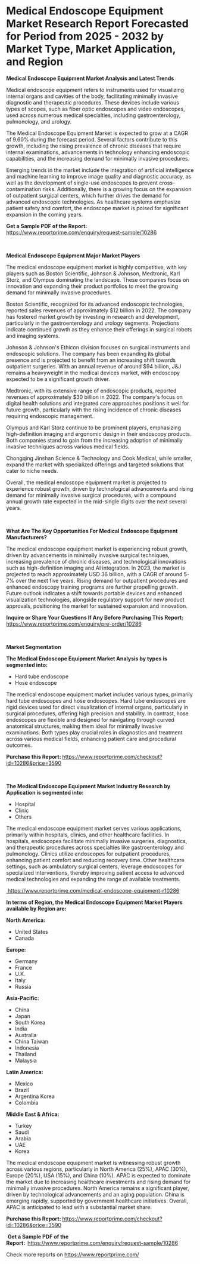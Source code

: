 <p><h1>Medical Endoscope Equipment Market Research Report Forecasted for Period from 2025 -  2032 by Market Type, Market Application, and Region</h1></p><p><strong>Medical Endoscope Equipment Market Analysis and Latest Trends</strong></p>
<p><p>Medical endoscope equipment refers to instruments used for visualizing internal organs and cavities of the body, facilitating minimally invasive diagnostic and therapeutic procedures. These devices include various types of scopes, such as fiber optic endoscopes and video endoscopes, used across numerous medical specialties, including gastroenterology, pulmonology, and urology. </p><p>The Medical Endoscope Equipment Market is expected to grow at a CAGR of 9.60% during the forecast period. Several factors contribute to this growth, including the rising prevalence of chronic diseases that require internal examinations, advancements in technology enhancing endoscopic capabilities, and the increasing demand for minimally invasive procedures. </p><p>Emerging trends in the market include the integration of artificial intelligence and machine learning to improve image quality and diagnostic accuracy, as well as the development of single-use endoscopes to prevent cross-contamination risks. Additionally, there is a growing focus on the expansion of outpatient surgical centers, which further drives the demand for advanced endoscopic technologies. As healthcare systems emphasize patient safety and comfort, the endoscope market is poised for significant expansion in the coming years.</p></p>
<p><strong>Get a Sample PDF of the Report:&nbsp;</strong> <a href="https://www.reportprime.com/enquiry/request-sample/10286?utm_campaign=3273&utm_medium=2&utm_source=Github&utm_content=ia&utm_term=20032025&utm_id=medical-endoscope-equipment">https://www.reportprime.com/enquiry/request-sample/10286</a></p>
<p>&nbsp;</p>
<p><strong>Medical Endoscope Equipment Major Market Players</strong></p>
<p><p>The medical endoscope equipment market is highly competitive, with key players such as Boston Scientific, Johnson & Johnson, Medtronic, Karl Storz, and Olympus dominating the landscape. These companies focus on innovation and expanding their product portfolios to meet the growing demand for minimally invasive procedures.</p><p>Boston Scientific, recognized for its advanced endoscopic technologies, reported sales revenues of approximately $12 billion in 2022. The company has fostered market growth by investing in research and development, particularly in the gastroenterology and urology segments. Projections indicate continued growth as they enhance their offerings in surgical robots and imaging systems.</p><p>Johnson & Johnson's Ethicon division focuses on surgical instruments and endoscopic solutions. The company has been expanding its global presence and is projected to benefit from an increasing shift towards outpatient surgeries. With an annual revenue of around $94 billion, J&J remains a heavyweight in the medical devices market, with endoscopy expected to be a significant growth driver.</p><p>Medtronic, with its extensive range of endoscopic products, reported revenues of approximately $30 billion in 2022. The company's focus on digital health solutions and integrated care approaches positions it well for future growth, particularly with the rising incidence of chronic diseases requiring endoscopic management.</p><p>Olympus and Karl Storz continue to be prominent players, emphasizing high-definition imaging and ergonomic design in their endoscopy products. Both companies stand to gain from the increasing adoption of minimally invasive techniques across various medical fields.</p><p>Chongqing Jinshan Science & Technology and Cook Medical, while smaller, expand the market with specialized offerings and targeted solutions that cater to niche needs.</p><p>Overall, the medical endoscope equipment market is projected to experience robust growth, driven by technological advancements and rising demand for minimally invasive surgical procedures, with a compound annual growth rate expected in the mid-single digits over the next several years.</p></p>
<p>&nbsp;</p>
<p><strong>What Are The Key Opportunities For Medical Endoscope Equipment Manufacturers?</strong></p>
<p><p>The medical endoscope equipment market is experiencing robust growth, driven by advancements in minimally invasive surgical techniques, increasing prevalence of chronic diseases, and technological innovations such as high-definition imaging and AI integration. In 2023, the market is projected to reach approximately USD 36 billion, with a CAGR of around 5-7% over the next five years. Rising demand for outpatient procedures and enhanced endoscopy training programs are further propelling growth. Future outlook indicates a shift towards portable devices and enhanced visualization technologies, alongside regulatory support for new product approvals, positioning the market for sustained expansion and innovation.</p></p>
<p><strong>Inquire or Share Your Questions If Any Before Purchasing This Report:</strong> <a href="https://www.reportprime.com/enquiry/pre-order/10286?utm_campaign=3273&utm_medium=2&utm_source=Github&utm_content=ia&utm_term=20032025&utm_id=medical-endoscope-equipment">https://www.reportprime.com/enquiry/pre-order/10286</a></p>
<p>&nbsp;</p>
<p><strong>Market Segmentation</strong></p>
<p><strong>The Medical Endoscope Equipment Market Analysis by types is segmented into:</strong></p>
<p><ul><li>Hard tube endoscope</li><li>Hose endoscope</li></ul></p>
<p><p>The medical endoscope equipment market includes various types, primarily hard tube endoscopes and hose endoscopes. Hard tube endoscopes are rigid devices used for direct visualization of internal organs, particularly in surgical procedures, offering high precision and stability. In contrast, hose endoscopes are flexible and designed for navigating through curved anatomical structures, making them ideal for minimally invasive examinations. Both types play crucial roles in diagnostics and treatment across various medical fields, enhancing patient care and procedural outcomes.</p></p>
<p><strong>Purchase this Report:&nbsp;</strong><a href="https://www.reportprime.com/checkout?id=10286&price=3590&utm_campaign=3273&utm_medium=2&utm_source=Github&utm_content=ia&utm_term=20032025&utm_id=medical-endoscope-equipment">https://www.reportprime.com/checkout?id=10286&price=3590</a></p>
<p>&nbsp;</p>
<p><strong>The Medical Endoscope Equipment Market Industry Research by Application is segmented into:</strong></p>
<p><ul><li>Hospital</li><li>Clinic</li><li>Others</li></ul></p>
<p><p>The medical endoscope equipment market serves various applications, primarily within hospitals, clinics, and other healthcare facilities. In hospitals, endoscopes facilitate minimally invasive surgeries, diagnostics, and therapeutic procedures across specialties like gastroenterology and pulmonology. Clinics utilize endoscopes for outpatient procedures, enhancing patient comfort and reducing recovery time. Other healthcare settings, such as ambulatory surgical centers, leverage endoscopes for specialized interventions, thereby improving patient access to advanced medical technologies and expanding the range of available treatments.</p></p>
<p><a href="https://www.reportprime.com/medical-endoscope-equipment-r10286?utm_campaign=3273&utm_medium=2&utm_source=Github&utm_content=ia&utm_term=20032025&utm_id=medical-endoscope-equipment">&nbsp;https://www.reportprime.com/medical-endoscope-equipment-r10286</a></p>
<p><strong>In terms of Region, the Medical Endoscope Equipment Market Players available by Region are:</strong></p>
<p>
    <p> <strong> North America: </strong>
        <ul>
            <li>United States</li>
            <li>Canada</li>
        </ul>
        </p> 
    <p> <strong> Europe: </strong>
        <ul>
            <li>Germany</li>
            <li>France</li>
            <li>U.K.</li>
            <li>Italy</li>
            <li>Russia</li>
        </ul>
        </p> 
    <p> <strong> Asia-Pacific: </strong>
        <ul>
            <li>China</li>
            <li>Japan</li>
            <li>South Korea</li>
            <li>India</li>
            <li>Australia</li>
            <li>China Taiwan</li>
            <li>Indonesia</li>
            <li>Thailand</li>
            <li>Malaysia</li>
        </ul>
        </p> 
    <p> <strong> Latin America: </strong>
        <ul>
            <li>Mexico</li>
            <li>Brazil</li>
            <li>Argentina Korea</li>
            <li>Colombia</li>
        </ul>
        </p> 
    <p> <strong> Middle East & Africa: </strong>
        <ul>
            <li>Turkey</li>
            <li>Saudi</li>
            <li>Arabia</li>
            <li>UAE</li>
            <li>Korea</li>
        </ul>
    </p>
    </p>
<p><p>The medical endoscope equipment market is witnessing robust growth across various regions, particularly in North America (25%), APAC (30%), Europe (20%), USA (15%), and China (10%). APAC is expected to dominate the market due to increasing healthcare investments and rising demand for minimally invasive procedures. North America remains a significant player, driven by technological advancements and an aging population. China is emerging rapidly, supported by government healthcare initiatives. Overall, APAC is anticipated to lead with a substantial market share.</p></p>
<p><strong>Purchase this Report: </strong><a href="https://www.reportprime.com/checkout?id=10286&price=3590&utm_campaign=3273&utm_medium=2&utm_source=Github&utm_content=ia&utm_term=20032025&utm_id=medical-endoscope-equipment">https://www.reportprime.com/checkout?id=10286&price=3590</a></p>
<p>&nbsp;<strong>Get a Sample PDF of the Report:&nbsp;&nbsp;</strong><a href="https://www.reportprime.com/enquiry/request-sample/10286?utm_campaign=3273&utm_medium=2&utm_source=Github&utm_content=ia&utm_term=20032025&utm_id=medical-endoscope-equipment">https://www.reportprime.com/enquiry/request-sample/10286</a></p>
<p><strong></strong></p>
<p>Check more reports on <a href="https://www.reportprime.com/?utm_campaign=3273&utm_medium=2&utm_source=Github&utm_content=ia&utm_term=20032025&utm_id=medical-endoscope-equipment">https://www.reportprime.com/</a></p>